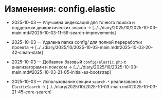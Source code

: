 # Изменения: config.elastic

- 2025-10-03 — Улучшена индексация для точного поиска и поддержки диакритических знаков → [../../diary/2025/10/2025-10-03-main.md#2025-10-03-11-59-search-improvements]
- 2025-10-03 — Удалена папка config/ для полной переработки проекта → [../../diary/2025/10/2025-10-03-main.md#2025-10-03-20-42-clean-slate]

- 2025-10-03 — Добавлен базовый `config/elastic.php` с анализаторами и поиском → [../../diary/2025/10/2025-10-03-main.md#2025-10-03-21-05-initial-es-bootstrap]

- 2025-10-03 — Использование секции `search.*` реализовано в `ElasticSearch` → [../../diary/2025/10/2025-10-03-main.md#2025-10-03-21-45-core-search]

